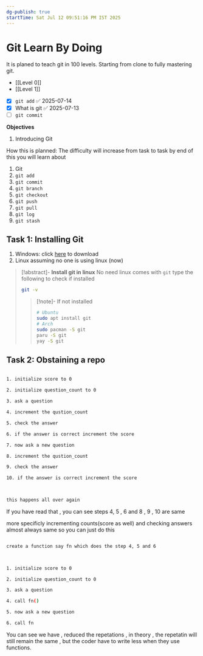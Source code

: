 ```yaml
---
dg-publish: true
startTime: Sat Jul 12 09:51:16 PM IST 2025
---
```


# Git Learn By Doing
It is planed to teach git in 100 levels.
Starting from clone to fully mastering git.
- [[Level 0]]
- [[Level 1]]



- [x] `git add` ✅ 2025-07-14
- [x] What is git ✅ 2025-07-13
- [ ] `git commit` 

**Objectives**
1. Introducing Git

How this is planned: The difficulty will increase from task to task by end of this you will learn about
1. Git 
2. `git add` 
3. `git commit`
4. `git branch`
5. `git checkout`
6. `git push`
7. `git pull`
8. `git log`
9. `git stash`


## Task 1: Installing Git 
1. Windows: click [here](https://git-scm.com/downloads/win) to download 
2. Linux assuming no one is using linux (now)
> [!abstract]- **Install git in linux**
> No need linux comes with `git` type the following to check if installed 
> ```bash 
> git -v 
> ```
>> [!note]- If not installed
>> ```bash
>> # Ubuntu 
>> sudo apt install git 
>> # Arch 
>> sudo pacman -S git 
>> paru -S git 
>> yay -S git
>> ```


## Task 2: Obstaining a repo 

  

```bash

1. initialize score to 0

2. initialize question_count to 0

3. ask a question

4. increment the qustion_count

5. check the answer

6. if the answer is correct increment the score

7. now ask a new question

8. increment the qustion_count

9. check the answer

10. if the answer is correct increment the score

  

this happens all over again

```

If you have read that , you can see steps 4, 5 , 6 and 8 , 9 , 10 are same

more specificly incrementing counts(score as well) and checking answers almost always same so you can just do this

  

```bash

create a function say fn which does the step 4, 5 and 6

  

1. initialize score to 0

2. initialize question_count to 0

3. ask a question

4. call fn()

5. now ask a new question

6. call fn

```

  

You can see we have , reduced the repetations , in theory , the repetatin will still remain the same , but the coder have to write less when they use functions.